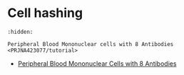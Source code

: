 # Cell hashing

```{toctree}
:hidden:

Peripheral Blood Mononuclear cells with 8 Antibodies <PRJNA423077/tutorial>
```

-   [Peripheral Blood Mononuclear Cells with 8 Antibodies](./PRJNA423077/tutorial.rst)
